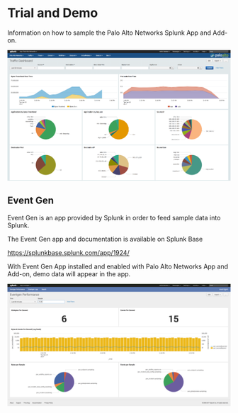 Trial and Demo
==============

Information on how to sample the Palo Alto Networks Splunk App and Add-on.

![](/assets/traffic_demo.png)

Event Gen
---------

Event Gen is an app provided by Splunk in order to feed sample data into Splunk.

The Event Gen app and documentation is available on Splunk Base

<https://splunkbase.splunk.com/app/1924/>

With Event Gen App installed and enabled with Palo Alto Networks App and Add-on, demo data will appear in the app.

![](/assets/eventgen.png)


